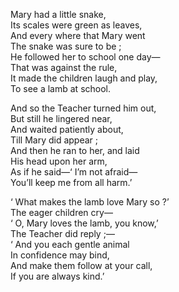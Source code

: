 Mary had a little snake,  
   Its scales were green as leaves,  
And every where that Mary went  
   The snake was sure to be ;  
He followed her to school one day—  
   That was against the rule,  
It made the children laugh and play,  
   To see a lamb at school.  

And so the Teacher turned him out,  
   But still he lingered near,  
And waited patiently about,  
   Till Mary did appear ;  
And then he ran to her, and laid  
   His head upon her arm,  
As if he said—‘ I’m not afraid—  
   You’ll keep me from all harm.’  

‘ What makes the lamb love Mary so ?’  
   The eager children cry—  
‘ O, Mary loves the lamb, you know,’  
   The Teacher did reply ;—  
‘ And you each gentle animal  
   In confidence may bind,  
And make them follow at your call,  
   If you are always kind.’  
